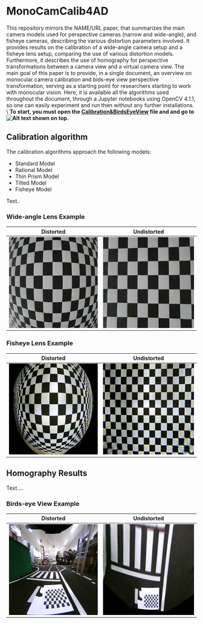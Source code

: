 # MonoCamCalib4AD
This repository mirrors the NAME/URL paper, that summarizes the main camera models used for perspective cameras (narrow and wide-angle), and fisheye cameras, describing the various distortion parameters involved. It provides results on the calibration of a wide-angle camera setup and a fisheye lens setup, comparing the use of various distortion models. Furthermore, it describes the use of homography for perspective transformations between a camera view and a virtual camera view. The main goal of this paper is to provide, in a single document, an overview on monocular camera calibration and bids-eye view perspective transformation, serving as a starting point for researchers starting to work with monocular vision.
Here, it is available all the algorithms used throughout the document, through a Jupyter notebooks using OpenCV 4.1.1, so one can easily experiment and run then without any further installations. \\
**To start, you must open the [Calibration&BirdsEyeView](https://github.com/ipleiria-robotics/MonoCamCalib4AD/blob/master/Calibration&BirdsEyeView.ipynb) file and and go to 
![Alt text](https://colab.research.google.com/assets/colab-badge.svg) shown on top.**

## Calibration algorithm
The calibration algorithms approach the following models:
 * Standard Model
 * Rational Model
 * Thin Prism Model
 * Tilted Model
 * Fisheye Model

Text..

### Wide-angle Lens Example
Distorted             |  Undistorted
:-------------------------:|:-------------------------:
<img width="320" height="240" src="https://github.com/PedroMartins95/Calibration-BirdsEyeView4FisheyeLens/blob/master/1.7mm_original.png">|<img width="320" height="240" src="https://github.com/PedroMartins95/Calibration-BirdsEyeView4FisheyeLens/blob/master/1.7mm_undistorted.png">

### Fisheye Lens Example
Distorted             |  Undistorted
:-------------------------:|:-------------------------:
<img width="320" height="240" src="https://github.com/PedroMartins95/Calibration-BirdsEyeView4FisheyeLens/blob/master/distorted_img.png">|<img width="320" height="240" src="https://github.com/PedroMartins95/Calibration-BirdsEyeView4FisheyeLens/blob/master/undistorted_img.png">

## Homography Results
Text....

### Birds-eye View Example
Distorted             |  Undistorted
:-------------------------:|:-------------------------:
<img width="320" height="240" src="https://github.com/PedroMartins95/Calibration-BirdsEyeView4FisheyeLens/blob/master/undistorted.png">|<img width="320" height="240" src="https://github.com/PedroMartins95/Calibration-BirdsEyeView4FisheyeLens/blob/master/chessboard.png">
